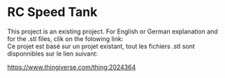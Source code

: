 # RC Speed Tank

This project is an existing project. For English or German explanation and for the .stl files, clik on the folowing link:  
Ce projet est basé sur un projet existant, tout les fichiers .stl sont disponnibles sur le lien suivant:

https://www.thingiverse.com/thing:2024364
